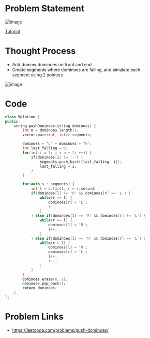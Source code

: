 # Problem Statement

![image](https://user-images.githubusercontent.com/10897423/138817336-20f25244-70ec-462e-bf0e-2907cd32ec7d.png)

[Tutorial](https://www.youtube.com/watch?v=Fo4ORqOLDCY&list=PL-Jc9J83PIiE-TR27GB7V5TBLQRT5RnSl&index=48)

# Thought Process

- Add dummy dominoes on front and end
- Create segments where dominoes are falling, and simulate each segment using 2 pointers

![image](https://user-images.githubusercontent.com/10897423/138817136-ba145b71-8ca9-4476-b521-7e881108a7dd.png)


# Code
```cpp
class Solution {
public:
    string pushDominoes(string dominoes) {
        int n = dominoes.length();
        vector<pair<int, int>> segments;

        dominoes = "L" + dominoes + "R";
        int last_falling = 0;
        for(int i = 1; i < n + 2; ++i) {
            if(dominoes[i] != '.') {
                segments.push_back({last_falling, i});
                last_falling = i;
            }
        }

        for(auto s : segments) {
            int l = s.first, r = s.second;
            if(dominoes[l] != 'R' && dominoes[r] == 'L') {
                while(r >= l) {
                    dominoes[r] = 'L';
                    r--;
                }
            } else if(dominoes[l] == 'R' && dominoes[r] != 'L') {
                while(r >= l) {
                    dominoes[l] = 'R';
                    l++;
                }
            } else if(dominoes[l] == 'R' && dominoes[r] == 'L') {
                while(r > l) {
                    dominoes[l] = 'R';
                    dominoes[r] = 'L';
                    l++;
                    r--;
                }
            }
        }
        dominoes.erase(0, 1);
        dominoes.pop_back();
        return dominoes;
    }
};
```

# Problem Links
- https://leetcode.com/problems/push-dominoes/
